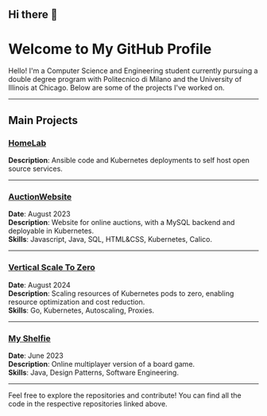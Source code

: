 ## Hi there 👋

# Welcome to My GitHub Profile

Hello! I'm a Computer Science and Engineering student currently pursuing a double degree program with Politecnico di Milano and the University of Illinois at Chicago. Below are some of the projects I've worked on.

---

## Main Projects

### [**HomeLab**](https://github.com/Dudoleitor/HomeLab)
**Description**: Ansible code and Kubernetes deployments to self host open source services.

---

### [**AuctionWebsite**](https://github.com/Dudoleitor/AuctionWebsite)
**Date**: August 2023 \
**Description**: Website for online auctions, with a MySQL backend and deployable in Kubernetes. \
**Skills**: Javascript, Java, SQL, HTML&CSS, Kubernetes, Calico.

---

### [**Vertical Scale To Zero**](https://github.com/Dudoleitor/VerticalScaleToZero)
**Date**: August 2024 \
**Description**: Scaling resources of Kubernetes pods to zero, enabling resource optimization and cost reduction. \
**Skills**: Go, Kubernetes, Autoscaling, Proxies.

---

### [**My Shelfie**]([https://github.com/yourusername/repositoryE](https://github.com/Dudoleitor/My-Shelfie))
**Date**: June 2023  \
**Description**: Online multiplayer version of a board game. \
**Skills**: Java, Design Patterns, Software Engineering.

---

Feel free to explore the repositories and contribute! You can find all the code in the respective repositories linked above.


